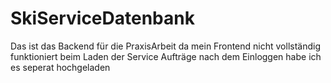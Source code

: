 # SkiServiceDatenbank

Das ist das Backend für die PraxisArbeit da mein Frontend nicht vollständig funktioniert beim Laden der Service Aufträge nach dem Einloggen habe ich es seperat hochgeladen
